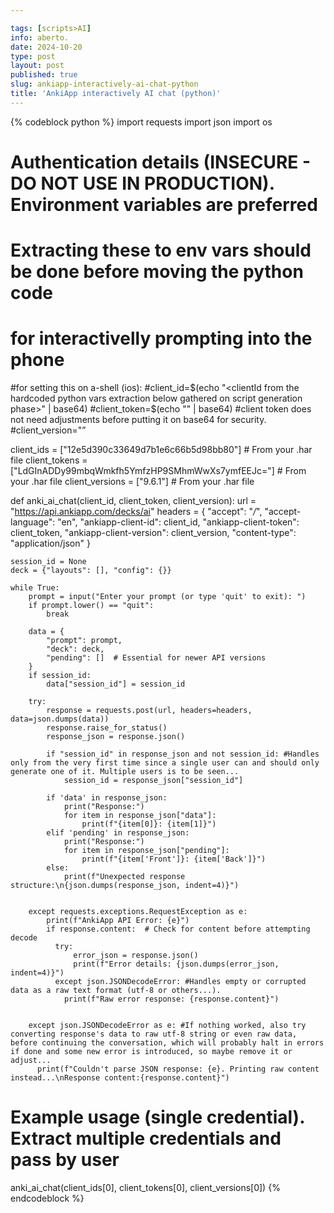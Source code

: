 ```yaml
---

tags: [scripts>AI]
info: aberto.
date: 2024-10-20
type: post
layout: post
published: true
slug: ankiapp-interactively-ai-chat-python
title: 'AnkiApp interactively AI chat (python)'
---
```

{% codeblock python %}
import requests
import json
import os

# Authentication details (INSECURE - DO NOT USE IN PRODUCTION). Environment variables are preferred
# Extracting these to env vars should be done before moving the python code
# for interactivelly prompting into the phone

#for setting this on a-shell (ios):
#client_id=$(echo "<clientId from the hardcoded python vars extraction below gathered on script generation phase>" | base64)
#client_token=$(echo "<clientToken>" | base64) #client token does not need adjustments before putting it on base64 for security.
#client_version="<clientVersion from hardcoded vars as simple string>”

client_ids = ["12e5d390c33649d7b1e6c66b5d98bb80"]  # From your .har file
client_tokens = ["LdGInADDy99mbqWmkfh5YmfzHP9SMhmWwXs7ymfEEJc="] # From your .har file
client_versions = ["9.6.1"] # From your .har file

def anki_ai_chat(client_id, client_token, client_version):
    url = "https://api.ankiapp.com/decks/ai"
    headers = {
        "accept": "*/*",
        "accept-language": "en",
        "ankiapp-client-id": client_id,
        "ankiapp-client-token": client_token,
        "ankiapp-client-version": client_version,
        "content-type": "application/json"
    }

    session_id = None
    deck = {"layouts": [], "config": {}}

    while True:
        prompt = input("Enter your prompt (or type 'quit' to exit): ")
        if prompt.lower() == "quit":
            break

        data = {
            "prompt": prompt,
            "deck": deck,
            "pending": []  # Essential for newer API versions
        }
        if session_id:
            data["session_id"] = session_id

        try:
            response = requests.post(url, headers=headers, data=json.dumps(data))
            response.raise_for_status()
            response_json = response.json()
            
            if "session_id" in response_json and not session_id: #Handles only from the very first time since a single user can and should only generate one of it. Multiple users is to be seen...
                session_id = response_json["session_id"]

            if 'data' in response_json:
                print("Response:")
                for item in response_json["data"]:
                    print(f"{item[0]}: {item[1]}")
            elif 'pending' in response_json:
                print("Response:")
                for item in response_json["pending"]:
                    print(f"{item['Front']}: {item['Back']}")
            else:
                print(f"Unexpected response structure:\n{json.dumps(response_json, indent=4)}")


        except requests.exceptions.RequestException as e:
            print(f"AnkiApp API Error: {e}")
            if response.content:  # Check for content before attempting decode
              try:
                  error_json = response.json()
                  print(f"Error details: {json.dumps(error_json, indent=4)}")
              except json.JSONDecodeError: #Handles empty or corrupted data as a raw text format (utf-8 or others...).
                print(f"Raw error response: {response.content}")
                  

        except json.JSONDecodeError as e: #If nothing worked, also try converting response's data to raw utf-8 string or even raw data, before continuing the conversation, which will probably halt in errors if done and some new error is introduced, so maybe remove it or adjust...
          print(f"Couldn't parse JSON response: {e}. Printing raw content instead...\nResponse content:{response.content}")

# Example usage (single credential). Extract multiple credentials and pass by user
anki_ai_chat(client_ids[0], client_tokens[0], client_versions[0])
{% endcodeblock %}